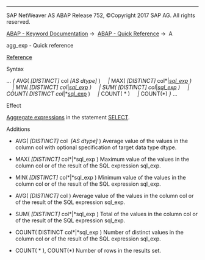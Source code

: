   

* * *

SAP NetWeaver AS ABAP Release 752, ©Copyright 2017 SAP AG. All rights reserved.

[ABAP - Keyword Documentation](javascript:call_link\('abenabap.htm'\)) →  [ABAP - Quick Reference](javascript:call_link\('abenabap_shortref.htm'\)) →  A

agg\_exp - Quick reference

[Reference](javascript:call_link\('abapselect_aggregate.htm'\))

Syntax

... *{* AVG( *\[*DISTINCT*\]* col *\[*AS dtype*\]* )
    *|* MAX( *\[*DISTINCT*\]* col*|*[sql\_exp](javascript:call_link\('abensql_exp_shortref.htm'\)) )
    *|* MIN( *\[*DISTINCT*\]* col*|*[sql\_exp](javascript:call_link\('abensql_exp_shortref.htm'\)) )
    *|* SUM( *\[*DISTINCT*\]* col*|*[sql\_exp](javascript:call_link\('abensql_exp_shortref.htm'\)) )
    *|* COUNT( DISTINCT col*|*[sql\_exp](javascript:call_link\('abensql_exp_shortref.htm'\)) )
    *|* COUNT( \* )
    *|* COUNT(\*) *}* ...

Effect

[Aggregate expressions](javascript:call_link\('abenaggregate_expression_glosry.htm'\) "Glossary Entry") in the statement [SELECT](javascript:call_link\('abapselect_shortref.htm'\)).

Additions

-   AVG( *\[*DISTINCT*\]* col  *\[*AS dtype*\]* )
    Average value of the values in the column col with optional specification of target data type dtype.
    
-   MAX( *\[*DISTINCT*\]* col*|*sql\_exp )
    Maximum value of the values in the column col or of the result of the SQL expression sql\_exp.
    
-   MIN( *\[*DISTINCT*\]* col*|*sql\_exp )
    Minimum value of the values in the column col or of the result of the SQL expression sql\_exp.
    
-   AVG( *\[*DISTINCT*\]* col )
    Average value of the values in the column col or of the result of the SQL expression sql\_exp.
    
-   SUM( *\[*DISTINCT*\]* col*|*sql\_exp )
    Total of the values in the column col or of the result of the SQL expression sql\_exp.
    
-   COUNT( DISTINCT col*|*sql\_exp )
    Number of distinct values in the column col or of the result of the SQL expression sql\_exp.
    
-   COUNT( \* ), COUNT(\*)
    Number of rows in the results set.